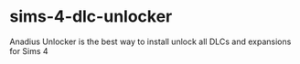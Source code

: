 # sims-4-dlc-unlocker
Anadius Unlocker is the best way to install unlock all DLCs and expansions for Sims 4
